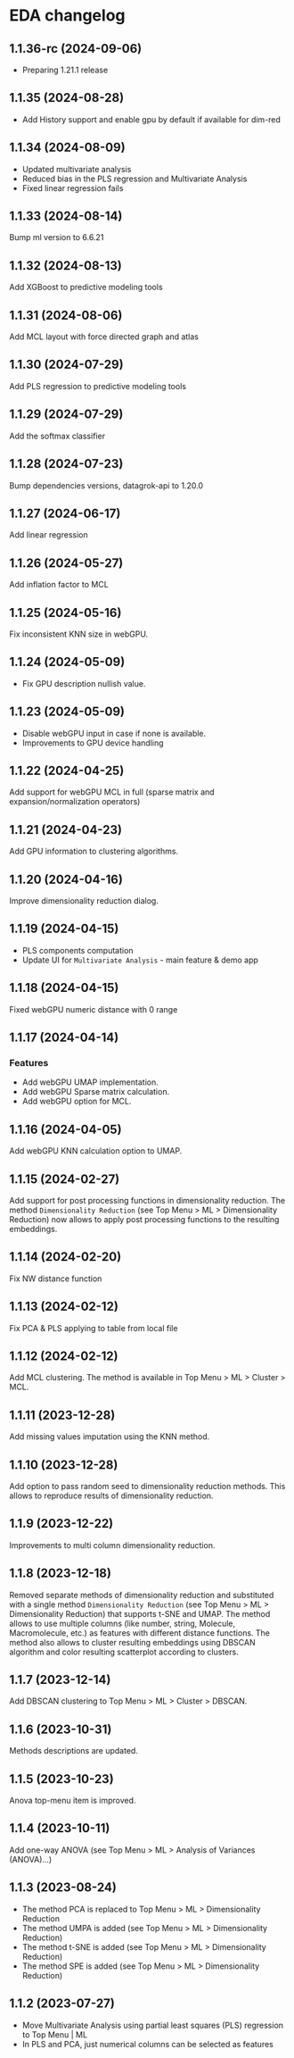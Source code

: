 # EDA changelog

## 1.1.36-rc (2024-09-06)

* Preparing 1.21.1 release

## 1.1.35 (2024-08-28)

* Add History support and enable gpu by default if available for dim-red

## 1.1.34 (2024-08-09)

* Updated multivariate analysis
* Reduced bias in the PLS regression and Multivariate Analysis
* Fixed linear regression fails

## 1.1.33 (2024-08-14)

Bump ml version to 6.6.21

## 1.1.32 (2024-08-13)

Add XGBoost to predictive modeling tools

## 1.1.31 (2024-08-06)

Add MCL layout with force directed graph and atlas

## 1.1.30 (2024-07-29)

Add PLS regression to predictive modeling tools

## 1.1.29 (2024-07-29)

Add the softmax classifier

## 1.1.28 (2024-07-23)

Bump dependencies versions, datagrok-api to 1.20.0

## 1.1.27 (2024-06-17)

Add linear regression

## 1.1.26 (2024-05-27)

Add inflation factor to MCL

## 1.1.25 (2024-05-16)

Fix inconsistent KNN size in webGPU.

## 1.1.24 (2024-05-09)

* Fix GPU description nullish value.

## 1.1.23 (2024-05-09)

* Disable webGPU input in case if none is available.
* Improvements to GPU device handling

## 1.1.22 (2024-04-25)

Add support for webGPU MCL in full (sparse matrix and expansion/normalization operators)

## 1.1.21 (2024-04-23)

Add GPU information to clustering algorithms.

## 1.1.20 (2024-04-16)

Improve dimensionality reduction dialog.

## 1.1.19 (2024-04-15)

* PLS components computation
* Update UI for `Multivariate Analysis` - main feature & demo app

## 1.1.18 (2024-04-15)

Fixed webGPU numeric distance with 0 range

## 1.1.17 (2024-04-14)

### Features

* Add webGPU UMAP implementation.
* Add webGPU Sparse matrix calculation.
* Add webGPU option for MCL.

## 1.1.16 (2024-04-05)

Add webGPU KNN calculation option to UMAP.

## 1.1.15 (2024-02-27)

Add support for post processing functions in dimensionality reduction. The method `Dimensionality Reduction` (see Top Menu > ML > Dimensionality Reduction) now allows to apply post processing functions to the resulting embeddings.

## 1.1.14 (2024-02-20)

Fix NW distance function

## 1.1.13 (2024-02-12)

Fix PCA & PLS applying to table from local file

## 1.1.12 (2024-02-12)

Add MCL clustering. The method is available in Top Menu > ML > Cluster > MCL.

## 1.1.11 (2023-12-28)

Add missing values imputation using the KNN method.

## 1.1.10 (2023-12-28)

Add option to pass random seed to dimensionality reduction methods. This allows to reproduce results of dimensionality reduction.

## 1.1.9 (2023-12-22)

Improvements to multi column dimensionality reduction.

## 1.1.8 (2023-12-18)

Removed separate methods of dimensionality reduction and substituted with a single method `Dimensionality Reduction` (see Top Menu > ML > Dimensionality Reduction) that supports t-SNE and UMAP. The method allows to use multiple columns (like number, string, Molecule, Macromolecule, etc.) as features with different distance functions. The method also allows to cluster resulting embeddings using DBSCAN algorithm and color resulting scatterplot according to clusters.

## 1.1.7 (2023-12-14)

Add DBSCAN clustering to Top Menu > ML > Cluster > DBSCAN.

## 1.1.6 (2023-10-31)

Methods descriptions are updated.

## 1.1.5 (2023-10-23)

Anova top-menu item is improved.

## 1.1.4 (2023-10-11)

Add one-way ANOVA (see Top Menu > ML > Analysis of Variances (ANOVA)...)

## 1.1.3 (2023-08-24)

* The method PCA is replaced to Top Menu > ML > Dimensionality Reduction
* The method UMPA is added (see Top Menu > ML > Dimensionality Reduction)
* The method t-SNE is added (see Top Menu > ML > Dimensionality Reduction)
* The method SPE is added (see Top Menu > ML > Dimensionality Reduction)

## 1.1.2 (2023-07-27)

* Move Multivariate Analysis using partial least squares (PLS) regression to Top Menu | ML
* In PLS and PCA, just numerical columns can be selected as features
